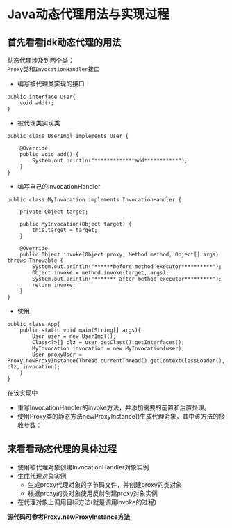 # Java动态代理用法与实现过程

## 首先看看jdk动态代理的用法

动态代理涉及到两个类：  
`Proxy`类和`InvocationHandler`接口

* 编写被代理类实现的接口

```
public interface User{
    void add();
}
```

* 被代理类实现类

```
public class UserImpl implements User {

    @Override
    public void add() {
        System.out.println("*************add***********");
    }
}
```

* 编写自己的InvocationHandler

```
public class MyInvocation implements InvocationHandler {

    private Object target;

    public MyInvocation(Object target) {
        this.target = target;
    }

    @Override
    public Object invoke(Object proxy, Method method, Object[] args) throws Throwable {
        System.out.println("******before method executor**********");
        Object invoke = method.invoke(target, args);
        System.out.println("******* after method executor*********");
        return invoke;
    }
}
```

* 使用

```
public class App{
    public static void main(String[] args){
        User user = new UserImpl();
        Class<?>[] clz = user.getClass().getInterfaces();
        MyInvocation invocation = new MyInvocation(user);
        User proxyUser = Proxy.newProxyInstance(Thread.currentThread().getContextClassLoader(), clz, invocation);
    }
}
```

在该实现中

* 重写InvocationHandler的invoke方法，并添加需要的前置和后置处理。
* 使用Proxy类的静态方法newProxyInstance\(\)生成代理对象，其中该方法的接收参数：

## 来看看动态代理的具体过程
* 使用被代理对象创建InvocationHandler对象实例
* 生成代理对象实例
    * 生成proxy代理对象的字节码文件，并创建proxy的类对象
    * 根据proxy的类对象使用反射创建proxy对象实例
* 在代理对象上调用目标方法(就是调用invoke的过程)

**源代码可参考Proxy.newProxyInstance方法**





